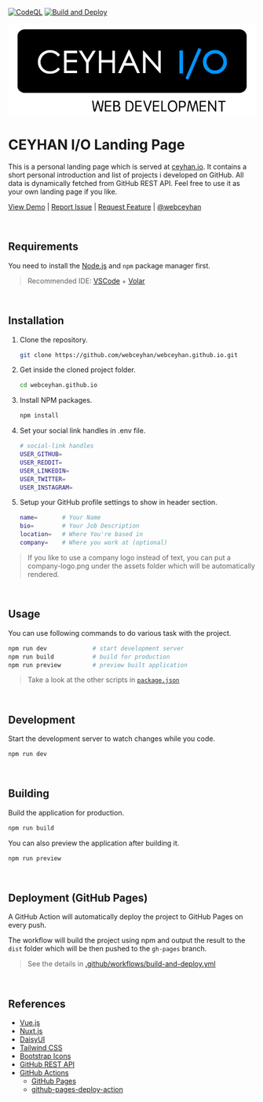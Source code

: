 <!-- AUTOMATION BADGES -->
[![CodeQL](https://github.com/webceyhan/webceyhan.github.io/actions/workflows/codeql-analysis.yml/badge.svg)](https://github.com/webceyhan/webceyhan.github.io/actions/workflows/codeql-analysis.yml)
[![Build and Deploy](https://github.com/webceyhan/webceyhan.github.io/actions/workflows/build-deploy.yml/badge.svg)](https://github.com/webceyhan/webceyhan.github.io/actions/workflows/build-deploy.yml)

<!-- LOGO (OPTIONAL) -->

![Logo](./public/img/company-logo.png)

<!-- HEADER ///////////////////////////////////////////////////////////// -->


# CEYHAN I/O Landing Page

This is a personal landing page which is served at [ceyhan.io](https://www.ceyhan.io/).
It contains a short personal introduction and list of projects i developed on GitHub. All data is dynamically fetched from GitHub REST API.
Feel free to use it as your own landing page if you like.

[View Demo](https://webceyhan.github.io) |
[Report Issue](https://github.com/webceyhan/webceyhan.github.io/issues) |
[Request Feature](https://github.com/webceyhan/webceyhan.github.io/pulls) |
[@webceyhan](https://twitter.com/webceyhan)

<br>
<!-- REQUIREMENTS /////////////////////////////////////////////////////// -->

## Requirements

You need to install the [Node.js](https://nodejs.dev/) and `npm` package manager first.

> Recommended IDE:
> [VSCode](https://code.visualstudio.com/) + [Volar](https://marketplace.visualstudio.com/items?itemName=johnsoncodehk.volar)

<br>
<!-- INSTALLATION //////////////////////////////////////////////////////// -->

## Installation

1. Clone the repository.
    ```sh
    git clone https://github.com/webceyhan/webceyhan.github.io.git
    ```
2. Get inside the cloned project folder.
    ```sh
    cd webceyhan.github.io
    ```
3. Install NPM packages.
    ```sh
    npm install
    ```
4. Set your social link handles in .env file.
    ```sh
    # social-link handles
    USER_GITHUB=
    USER_REDDIT=
    USER_LINKEDIN=
    USER_TWITTER=
    USER_INSTAGRAM=
    ```
5. Setup your GitHub profile settings to show in header section.
    ```sh
    name=       # Your Name
    bio=        # Your Job Description
    location=   # Where You're based in
    company=    # Where you work at (optional)
    ```
> If you like to use a company logo instead of text, you can put a company-logo.png under the assets folder which will be automatically rendered.

<br>
<!-- USAGE /////////////////////////////////////////////////////////////// -->

## Usage

You can use following commands to do various task with the project.

```sh
npm run dev             # start development server
npm run build           # build for production
npm run preview         # preview built application
```

> Take a look at the other scripts in [`package.json`](./package.json)

<br>

<!-- DEVELOPMENT ///////////////////////////////////////////////////////// -->

## Development

Start the development server to watch changes while you code.

```sh
npm run dev
```

<br>
<!-- BUILDING //////////////////////////////////////////////////////////// -->

## Building

Build the application for production.

```sh
npm run build
```

You can also preview the application after building it.

```sh
npm run preview
```

<br>
<!-- DEPLOYMENT ////////////////////////////////////////////////////////// -->

## Deployment (GitHub Pages)

A GitHub Action will automatically deploy the project to GitHub Pages on every push.

The workflow will build the project using npm and output the result to the `dist` folder which will be then pushed to the `gh-pages` branch.

> See the details in [.github/workflows/build-and-deploy.yml](./.github/workflows/build-and-deploy.yml)

<br>
<!-- REFERENCES ////////////////////////////////////////////////////////// -->

## References

-   [Vue.js](https://vuejs.org/)
-   [Nuxt.js](https://nuxtjs.org/)
-   [DaisyUI](https://daisyui.com/)
-   [Tailwind CSS](https://tailwindcss.com/)
-   [Bootstrap Icons](https://icons.getbootstrap.com/)
-   [GitHub REST API](https://docs.github.com/en/rest)
-   [GitHub Actions](https://docs.github.com/en/actions)
    -   [GitHub Pages](https://pages.github.com/)
    -   [github-pages-deploy-action](https://github.com/JamesIves/)
